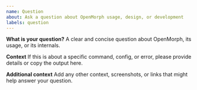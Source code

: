 ```yaml
---
name: Question
about: Ask a question about OpenMorph usage, design, or development
labels: question
---
```


**What is your question?**
A clear and concise question about OpenMorph, its usage, or its internals.

**Context**
If this is about a specific command, config, or error, please provide details or copy the output here.

**Additional context**
Add any other context, screenshots, or links that might help answer your question.
